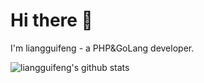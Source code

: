 # Hi there 👋

I'm liangguifeng - a PHP&GoLang developer.

![liangguifeng's github stats](https://github-readme-stats.vercel.app/api?username=liangguifeng&count_private=true&show_icons=true)
